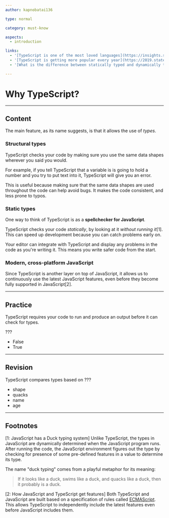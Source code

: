 ```yaml
---
author: kapnobatai136

type: normal

category: must-know

aspects:
  - introduction

links:
  - '[TypeScript is one of the most loved languages](https://insights.stackoverflow.com/survey/2019#most-loved-dreaded-and-wanted){website}'
  - '[TypeScript is getting more popular every year](https://2019.stateofjs.com/javascript-flavors/typescript/){website}'
  - '[What is the difference between statically typed and dynamically typed languages?](https://stackoverflow.com/questions/1517582/what-is-the-difference-between-statically-typed-and-dynamically-typed-languages){discussion}'

---
```


# Why TypeScript?

---
## Content

The main feature, as its name suggests, is that it allows the use of *types*.

### Structural types

TypeScript checks your code by making sure you use the same data shapes wherever you said you would.

For example, if you tell TypeScript that a variable is is going to hold a number and you try to put text into it, TypeScript will give you an error.

This is useful because making sure that the same data shapes are used throughout the code can help avoid bugs. It makes the code consistent, and less prone to typos.

### Static types

One way to think of TypeScript is as a **spellchecker for JavaScript**.

TypeScript checks your code *statically*, by looking at it *without running it*[1]. This can speed up development because you can catch problems early on.

Your editor can integrate with TypeScript and display any problems in the code as you're writing it. This means you write safer code from the start.

### Modern, cross-platform JavaScript

Since TypeScript is another layer on top of JavaScript, it allows us to continuously use the latest JavaScript features, even before they become fully supported in JavaScript[2].

---
## Practice

TypeScript requires your code to run and produce an output before it can check for types.

???

* False
* True

---
## Revision

TypeScript compares types based on ???

* shape
* quacks
* name
* age

---
## Footnotes
[1: JavaScript has a Duck typing system]
Unlike TypeScript, the types in JavaScript are dynamically determined when the JavaScript program runs. After running the code, the JavaScript environment figures out the type by checking for presence of some pre-defined features in a value to determine its type.

The name "duck typing" comes from a playful metaphor for its meaning:

> If it looks like a duck, swims like a duck, and quacks like a duck, then it probably is a duck.

[2: How JavaScript and TypeScript get features]
Both TypeScript and JavaScript are built based on a specification of rules called [ECMAScript](https://en.wikipedia.org/wiki/ECMAScript). This allows TypeScript to independently include the latest features even before JavaScript includes them.
